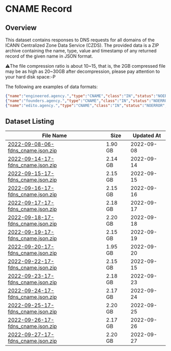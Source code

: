 # CNAME Record

## Overview

This dataset contains responses to DNS requests for all domains of the ICANN Centralized Zone Data Service (CZDS). The provided data is a ZIP archive containing the name, type, value and timestamp of any returned record of the given name in JSON format.

⚠️The file compression ratio is about 10~15, that is, the 2GB compressed file may be as high as 20~30GB after decompression, please pay attention to your hard disk space:-P

The following are examples of data formats:

```json
{"name":"engineered.agency.","type":"CNAME","class":"IN","status":"NOERROR","rx_ts":1663753959668765317,"data":{"authorities":[{"ttl":300,"type":"SOA","class":"IN","name":"engineered.agency.","data":"ns-cloud-e1.googledomains.com. cloud-dns-hostmaster.google.com. 2 21600 3600 259200 300"}]},"flags":["rd","ra"],"resolver":"141.1.1.1:53"}
{"name":"founders.agency.","type":"CNAME","class":"IN","status":"NOERROR","rx_ts":1663753959669301263,"data":{"authorities":[{"ttl":600,"type":"SOA","class":"IN","name":"founders.agency.","data":"ns53.domaincontrol.com. dns.jomax.net. 2020070900 28800 7200 604800 600"}]},"flags":["rd","ra"],"resolver":"62.149.128.2:53"}
{"name":"edito.agency.","type":"CNAME","class":"IN","status":"NOERROR","rx_ts":1663753959669326708,"data":{"authorities":[{"ttl":60,"type":"SOA","class":"IN","name":"edito.agency.","data":"dns14.ovh.net. tech.ovh.net. 2022090201 86400 3600 3600000 60"}]},"flags":["rd","ra"],"resolver":"209.216.160.131:53"}
```



## Dataset Listing

| File Name                                                    | Size    | Updated At |
| ------------------------------------------------------------ | ------- | ---------- |
| [2022-09-08-06-fdns_cname.json.zip](https://fdns.sgp1.vultrobjects.com/2022-09-08-06-fdns_cname.json.zip) | 1.90 GB | 2022-09-08 |
| [2022-09-14-17-fdns_cname.json.zip](https://fdns.sgp1.vultrobjects.com/2022-09-14-17-fdns_cname.json.zip) | 2.14 GB | 2022-09-14 |
| [2022-09-15-17-fdns_cname.json.zip](https://fdns.sgp1.vultrobjects.com/2022-09-15-17-fdns_cname.json.zip) | 2.15 GB | 2022-09-15 |
| [2022-09-16-17-fdns_cname.json.zip](https://fdns.sgp1.vultrobjects.com/2022-09-16-17-fdns_cname.json.zip) | 2.15 GB | 2022-09-16 |
| [2022-09-17-17-fdns_cname.json.zip](https://fdns.sgp1.vultrobjects.com/2022-09-17-17-fdns_cname.json.zip) | 2.18 GB | 2022-09-17 |
| [2022-09-18-17-fdns_cname.json.zip](https://fdns.sgp1.vultrobjects.com/2022-09-18-17-fdns_cname.json.zip) | 2.20 GB | 2022-09-18 |
| [2022-09-19-17-fdns_cname.json.zip](https://fdns.sgp1.vultrobjects.com/2022-09-19-17-fdns_cname.json.zip) | 2.15 GB | 2022-09-19 |
| [2022-09-20-17-fdns_cname.json.zip](https://fdns.sgp1.vultrobjects.com/2022-09-20-17-fdns_cname.json.zip) | 1.95 GB | 2022-09-20 |
| [2022-09-22-17-fdns_cname.json.zip](https://fdns.sgp1.vultrobjects.com/2022-09-22-17-fdns_cname.json.zip) | 2.15 GB | 2022-09-15 |
| [2022-09-23-17-fdns_cname.json.zip](https://fdns.sgp1.vultrobjects.com/2022-09-23-17-fdns_cname.json.zip) | 2.18 GB | 2022-09-23 |
| [2022-09-24-17-fdns_cname.json.zip](https://fdns.sgp1.vultrobjects.com/2022-09-24-17-fdns_cname.json.zip) | 2.17 GB | 2022-09-24 |
| [2022-09-25-17-fdns_cname.json.zip](https://fdns.sgp1.vultrobjects.com/2022-09-25-17-fdns_cname.json.zip) | 2.20 GB | 2022-09-25 |
| [2022-09-26-17-fdns_cname.json.zip](https://fdns.sgp1.vultrobjects.com/2022-09-26-17-fdns_cname.json.zip) | 2.17 GB | 2022-09-26 |
| [2022-09-27-17-fdns_cname.json.zip](https://fdns.sgp1.vultrobjects.com/2022-09-27-17-fdns_cname.json.zip) | 2.20 GB | 2022-09-27 |

